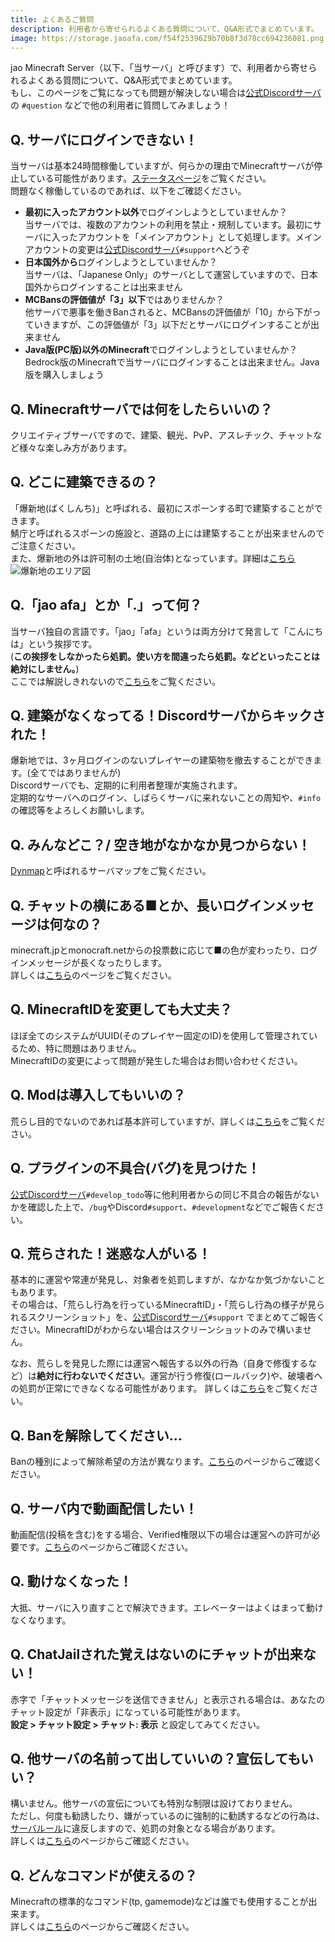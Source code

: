 ```yaml
---
title: よくあるご質問
description: 利用者から寄せられるよくある質問について、Q&A形式でまとめています。
image: https://storage.jaoafa.com/f54f2539629b70b8f3d78cc694236081.png
---
```


jao Minecraft Server（以下、「当サーバ」と呼びます）で、利用者から寄せられるよくある質問について、Q&A形式でまとめています。  
もし、このページをご覧になっても問題が解決しない場合は[公式Discordサーバ](/community/discord)の `#question` などで他の利用者に質問してみましょう！

## Q. サーバにログインできない！

当サーバは基本24時間稼働していますが、何らかの理由でMinecraftサーバが停止している可能性があります。[ステータスページ](/status)をご覧ください。  
問題なく稼働しているのであれば、以下をご確認ください。

- **最初に入ったアカウント以外**でログインしようとしていませんか？  
当サーバでは、複数のアカウントの利用を禁止・規制しています。最初にサーバに入ったアカウントを「メインアカウント」として処理します。メインアカウントの変更は[公式Discordサーバ](/community/discord)`#support`へどうぞ
- **日本国外から**ログインしようとしていませんか？  
当サーバは、「Japanese Only」のサーバとして運営していますので、日本国外からログインすることは出来ません
- **MCBansの評価値が「3」以下**ではありませんか？  
他サーバで悪事を働きBanされると、MCBansの評価値が「10」から下がっていきますが、この評価値が「3」以下だとサーバにログインすることが出来ません
- **Java版(PC版)以外のMinecraft**でログインしようとしていませんか？  
Bedrock版のMinecraftで当サーバにログインすることは出来ません。Java版を購入しましょう

## Q. Minecraftサーバでは何をしたらいいの？

クリエイティブサーバですので、建築、観光、PvP、アスレチック、チャットなど様々な楽しみ方があります。

## Q. どこに建築できるの？

「爆新地(ばくしんち)」と呼ばれる、最初にスポーンする町で建築することができます。  
鯖庁と呼ばれるスポーンの施設と、道路の上には建築することが出来ませんのでご注意ください。  
また、爆新地の外は許可制の土地(自治体)となっています。詳細は[こちら](/server/guidelines/cities)
![爆新地のエリア図](https://storage.jaoafa.com/63c8bfe2e680ffcb39cc5041ffc27951.png)

## Q.「jao afa」とか「.」って何？

当サーバ独自の言語です。「jao」「afa」というは両方分けて発言して「こんにちは」という挨拶です。  
(**この挨拶をしなかったら処罰。使い方を間違ったら処罰。などといったことは絶対にしません。**)  
ここでは解説しきれないので[こちら](https://wiki.jaoafa.com/用語)をご覧ください。

## Q. 建築がなくなってる！Discordサーバからキックされた！

爆新地では、3ヶ月ログインのないプレイヤーの建築物を撤去することができます。(全てではありませんが)  
Discordサーバでも、定期的に利用者整理が実施されます。  
定期的なサーバへのログイン、しばらくサーバに来れないことの周知や、`#info`の確認等をよろしくお願いします。

## Q. みんなどこ？/ 空き地がなかなか見つからない！

[Dynmap](https://map.jaoafa.com)と呼ばれるサーバマップをご覧ください。

## Q. チャットの横にある■とか、長いログインメッセージは何なの？

minecraft.jpとmonocraft.netからの投票数に応じて■の色が変わったり、ログインメッセージが長くなったりします。  
詳しくは[こちら](/server/specifications/vote)のページをご覧ください。

## Q. MinecraftIDを変更しても大丈夫？

ほぼ全てのシステムがUUID(そのプレイヤー固定のID)を使用して管理されているため、特に問題はありません。  
MinecraftIDの変更によって問題が発生した場合はお問い合わせください。

## Q. Modは導入してもいいの？

荒らし目的でないのであれば基本許可していますが、詳しくは[こちら](/rule/mod)をご覧ください。

## Q. プラグインの不具合(バグ)を見つけた！

[公式Discordサーバ](/community/discord)`#develop_todo`等に他利用者からの同じ不具合の報告がないかを確認した上で、`/bug`やDiscord`#support`、`#development`などでご報告ください。

## Q. 荒らされた！迷惑な人がいる！

基本的に運営や常連が発見し、対象者を処罰しますが、なかなか気づかないこともあります。  
その場合は、「荒らし行為を行っているMinecraftID」・「荒らし行為の様子が見られるスクリーンショット」を、[公式Discordサーバ](/community/discord)`#support`
でまとめてご報告ください。MinecraftIDがわからない場合はスクリーンショットのみで構いません。

なお、荒らしを発見した際には運営へ報告する以外の行為（自身で修復するなど）は**絶対に行わないでください**。運営が行う修復(ロールバック)や、破壊者への処罰が正常にできなくなる可能性があります。
詳しくは[こちら](/rule/punishment)をご覧ください。

## Q. Banを解除してください…

Banの種別によって解除希望の方法が異なります。[こちら](/rule/punishment)のページからご確認ください。

## Q. サーバ内で動画配信したい！

動画配信(投稿を含む)をする場合、Verified権限以下の場合は運営への許可が必要です。[こちら](/server/guidelines/broadcast)のページからご確認ください。

## Q. 動けなくなった！

大抵、サーバに入り直すことで解決できます。エレベーターはよくはまって動けなくなります。

## Q. ChatJailされた覚えはないのにチャットが出来ない！

赤字で「チャットメッセージを送信できません」と表示される場合は、あなたのチャット設定が「非表示」になっている可能性があります。  
**設定 > チャット設定 > チャット: 表示** と設定してみてください。

## Q. 他サーバの名前って出していいの？宣伝してもいい？

構いません。他サーバの宣伝についても特別な制限は設けておりません。  
ただし、何度も勧誘したり、嫌がっているのに強制的に勧誘するなどの行為は、[サーバルール](/rule)に違反しますので、処罰の対象となる場合があります。  
詳しくは[こちら](/server/guidelines/communication)のページからご確認ください。

## Q. どんなコマンドが使えるの？

Minecraftの標準的なコマンド(tp, gamemode)などは誰でも使用することが出来ます。  
詳しくは[こちら](/server/specifications/command)のページからご確認ください。
